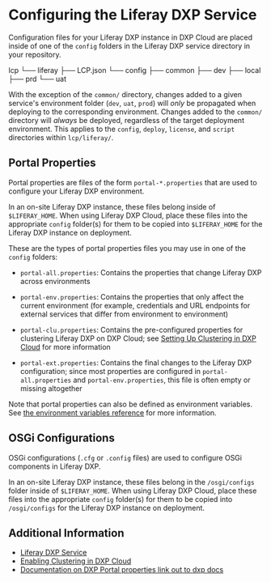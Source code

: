 # Configuring the Liferay DXP Service

Configuration files for your Liferay DXP instance in DXP Cloud are placed inside of one of the `config` folders in the Liferay DXP service directory in your repository.

lcp
└── liferay
    ├── LCP.json
    └── config
        ├── common
        ├── dev
        ├── local
        ├── prd
        └── uat

With the exception of the `common/` directory, changes added to a given service's environment folder (`dev`, `uat`, `prod`) will _only_ be propagated when deploying to the corresponding environment. Changes added to the `common/` directory will _always_ be deployed, regardless of the target deployment environment. This applies to the `config`, `deploy`, `license`, and `script` directories within `lcp/liferay/`.

## Portal Properties

Portal properties are files of the form `portal-*.properties` that are used to configure your Liferay DXP environment.

In an on-site Liferay DXP instance, these files belong inside of `$LIFERAY_HOME`. When using Liferay DXP Cloud, place these files into the appropriate `config` folder(s) for them to be copied into `$LIFERAY_HOME` for the Liferay DXP instance on deployment.

These are the types of portal properties files you may use in one of the `config` folders:

* `portal-all.properties`: Contains the properties that change Liferay DXP across environments

* `portal-env.properties`: Contains the properties that only affect the current environment (for example, credentials and URL endpoints for external services that differ from environment to environment)

* `portal-clu.properties`: Contains the pre-configured properties for clustering Liferay DXP on DXP Cloud; see [Setting Up Clustering in DXP Cloud](./05-setting-up-clustering-in-dxp-cloud.md) for more information

* `portal-ext.properties`: Contains the final changes to the Liferay DXP configuration; since most properties are configured in `portal-all.properties` and `portal-env.properties`, this file is often empty or missing altogether

Note that portal properties can also be defined as environment variables. See [the environment variables reference](./01-intro.md#environment-variables) for more information.

## OSGi Configurations

OSGi configurations (`.cfg` or `.config` files) are used to configure OSGi components in Liferay DXP.

In an on-site Liferay DXP instance, these files belong in the `/osgi/configs` folder inside of `$LIFERAY_HOME`. When using Liferay DXP Cloud, place these files into the appropriate `config` folder(s) for them to be copied into `/osgi/configs` for the Liferay DXP instance on deployment.

## Additional Information

* [Liferay DXP Service](./01-intro.md)
* [Enabling Clustering in DXP Cloud](./05-setting-up-clustering-in-dxp-cloud.md)
* [Documentation on DXP Portal properties link out to dxp docs]()
